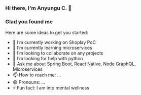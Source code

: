### Hi there, I'm Anyungu C. 👋    
### Glad you found me

<img src="images/IMG_9861.JPG"
     style="float: right; height: 10 px; width: 15px" />


Here are some ideas to get you started:

- 🔭 I’m currently working on Shoplay PoC
- 🌱 I’m currently learning microservices
- 👯 I’m looking to collaborate on any projects
- 🤔 I’m looking for help with python
- 💬 Ask me about Spring Boot, React Native, Node GraphQL, Microservices
- 📫 How to reach me: ...
- 😄 Pronouns: ...
- ⚡ Fun fact: I am into mental wellness
